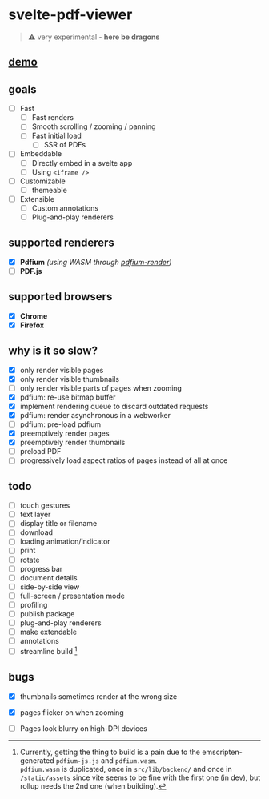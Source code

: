 # svelte-pdf-viewer

> :warning: very experimental - **here be dragons**

## [demo](https://svelte-pdf-viewer.nyxcode.com/)

## goals
- [ ] Fast  
  - [ ] Fast renders 
  - [ ] Smooth scrolling / zooming / panning
  - [ ] Fast initial load
    - [ ] SSR of PDFs
- [ ] Embeddable
  - [ ] Directly embed in a svelte app
  - [ ] Using `<iframe />`
- [ ] Customizable
  - [ ] themeable
- [ ] Extensible
  - [ ] Custom annotations
  - [ ] Plug-and-play renderers

## supported renderers
- [x] **Pdfium** *(using WASM through [pdfium-render](https://github.com/ajrcarey/pdfium-render))*
- [ ] **PDF.js**

## supported browsers
- [x] **Chrome**
- [x] **Firefox**

## why is it so slow?
- [x] only render visible pages
- [x] only render visible thumbnails
- [ ] only render visible parts of pages when zooming
- [x] pdfium: re-use bitmap buffer
- [x] implement rendering queue to discard outdated requests
- [x] pdfium: render asynchronous in a webworker
- [ ] pdfium: pre-load pdfium
- [x] preemptively render pages
- [x] preemptively render thumbnails
- [ ] preload PDF
- [ ] progressively load aspect ratios of pages instead of all at once

## todo
- [ ] touch gestures
- [ ] text layer
- [ ] display title or filename
- [ ] download
- [ ] loading animation/indicator
- [ ] print
- [ ] rotate
- [ ] progress bar
- [ ] document details
- [ ] side-by-side view
- [ ] full-screen / presentation mode
- [ ] profiling
- [ ] publish package
- [ ] plug-and-play renderers
- [ ] make extendable 
- [ ] annotations
- [ ] streamline build [^1]

## bugs
- [x] thumbnails sometimes render at the wrong size
- [x] pages flicker on when zooming
- [ ] Pages look blurry on high-DPI devices


[^1]:  Currently, getting the thing to build is a pain due to the emscripten-generated `pdfium-js.js` and `pdfium.wasm`.  
  `pdfium.wasm` is duplicated, once in `src/lib/backend/` and once in `/static/assets` since vite seems to be fine with 
  the first one (in dev), but rollup needs the 2nd one (when building).
